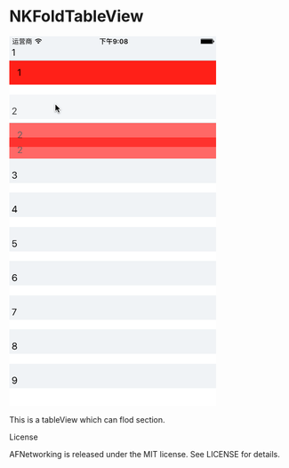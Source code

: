 # NKFoldTableView

![image](https://github.com/Nikolilol/NKFoldTableView/blob/master/ScreenShot.gif)   

This is a tableView which can flod section.

License

AFNetworking is released under the MIT license. See LICENSE for details.
